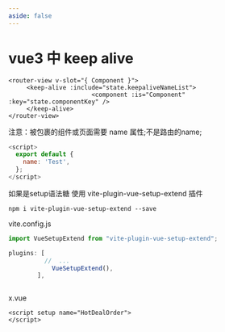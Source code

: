 ```yaml
---
aside: false
---
```

 
# vue3 中 keep alive

```vue
<router-view v-slot="{ Component }">
     <keep-alive :include="state.keepaliveNameList">
                       <component :is="Component" :key="state.componentKey" />
     </keep-alive>
</router-view>
```
 
注意：被包裹的组件或页面需要 name 属性;不是路由的name;

```js
<script>
  export default {
    name: 'Test',
  };
</script>


```
如果是setup语法糖
使用 vite-plugin-vue-setup-extend 插件

`npm i vite-plugin-vue-setup-extend --save` 

vite.config.js

```js
import VueSetupExtend from "vite-plugin-vue-setup-extend";

plugins: [
          //  ...
            VueSetupExtend(), 
        ],



```

x.vue
```vue
<script setup name="HotDealOrder">
</script>
```